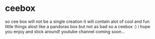# ceebox
so cee box will not be a single creation it will contain alot of cool and fun little things 
alost like a pandoras box but not as bad so a ceebox :)
i hope you enjoy and stick around! 
youtube channel coming soon...

